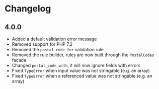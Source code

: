 # Changelog

## 4.0.0

- Added a default validation error message
- Removed support for PHP 7.2
- Removed the `postal_code_for` validation rule
- Removed the rule builder, rules are now built through the `PostalCodes` facade
- Changed `postal_code_with`, it will now ignore fields with errors
- Fixed `TypeError` when input value was not stringable (e.g. an array)
- Fixed `TypeError` when a referenced value was not stringable (e.g. an array)

